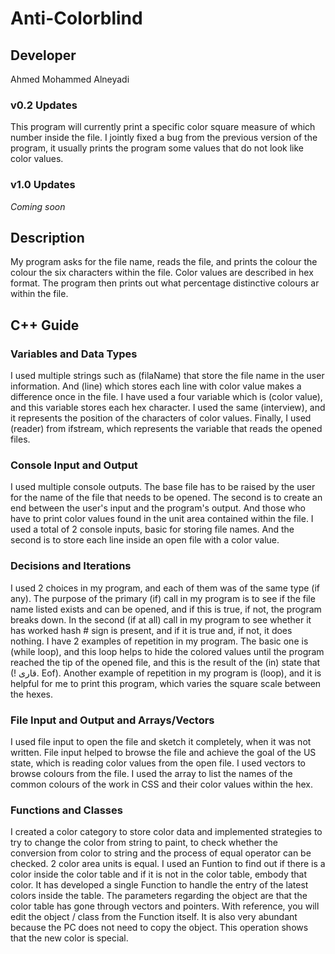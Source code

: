 # Anti-Colorblind

## Developer

Ahmed Mohammed Alneyadi

### v0.2 Updates

This program will currently print a specific color square measure of which number inside the file. I jointly fixed a bug from the previous version of the program, it usually prints the program some values that do not look like color values.

### v1.0 Updates

*Coming soon*

## Description

My program asks for the file name, reads the file, and prints the colour the colour the six characters within the file. Color values ​​are described in hex format. The program then prints out what percentage distinctive colours ar within the file.

## C++ Guide

### Variables and Data Types

I used multiple strings such as (filaName) that store the file name in the user information. And (line) which stores each line with color value makes a difference once in the file. I have used a four variable which is (color value), and this variable stores each hex character. I used the same (interview), and it represents the position of the characters of color values. Finally, I used (reader) from ifstream, which represents the variable that reads the opened files.

### Console Input and Output

I used multiple console outputs. The base file has to be raised by the user for the name of the file that needs to be opened. The second is to create an end between the user's input and the program's output. And those who have to print color values found in the unit area contained within the file. I used a total of 2 console inputs, basic for storing file names. And the second is to store each line inside an open file with a color value.

### Decisions and Iterations

I used 2 choices in my program, and each of them was of the same type (if any). The purpose of the primary (if) call in my program is to see if the file name listed exists and can be opened, and if this is true, if not, the program breaks down. In the second (if at all) call in my program to see whether it has worked hash # sign is present, and if it is true and, if not, it does nothing. I have 2 examples of repetition in my program. The basic one is (while loop), and this loop helps to hide the colored values until the program reached the tip of the opened file, and this is the result of the (in) state that (! قاری. Eof). Another example of repetition in my program is (loop), and it is helpful for me to print this program, which varies the square scale between the hexes.

### File Input and Output and Arrays/Vectors

I used file input to open the file and sketch it completely, when it was not written. File input helped to browse the file and achieve the goal of the US state, which is reading color values from the open file. I used vectors to browse colours from the file. I used the array to list the names of the common colours of the work in CSS and their color values within the hex.

### Functions and Classes

I created a color category to store color data and implemented strategies to try to change the color from string to paint, to check whether the conversion from color to string and the process of equal operator can be checked. 2 color area units is equal. I used an Funtion to find out if there is a color inside the color table and if it is not in the color table, embody that color. It has developed a single Function to handle the entry of the latest colors inside the table. The parameters regarding the object are that the color table has gone through vectors and pointers. With reference, you will edit the object / class from the Function itself. It is also very abundant because the PC does not need to copy the object. This operation shows that the new color is special.
